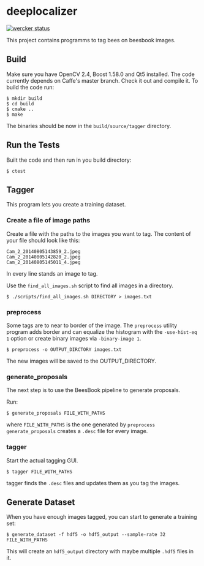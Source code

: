 # deeplocalizer
[![wercker status](https://app.wercker.com/status/72f60f68e9fc109d741b99d084f0a593/m "wercker status")](https://app.wercker.com/project/bykey/72f60f68e9fc109d741b99d084f0a593)

This project contains programms to tag bees on beesbook images.

## Build

Make sure you have OpenCV 2.4, Boost 1.58.0 and Qt5 installed.
The code currently depends on Caffe's master branch. Check it out and compile it.
To build the code run:

```
$ mkdir build
$ cd build
$ cmake ..
$ make
```

The binaries should be now in the `build/source/tagger` directory.

## Run the Tests

Built the code and then run in you build directory:

```
$ ctest
```

## Tagger

This program lets you create a training dataset.

### Create a file of image paths

Create a file with the paths to the images you want to tag.
The content of your file should look like this:
```
Cam_2_20140805143859_2.jpeg
Cam_2_20140805142820_2.jpeg
Cam_2_20140805145011_4.jpeg
```
In every line stands an image to tag.

Use the `find_all_images.sh` script to find all images in a directory.

```
$ ./scripts/find_all_images.sh DIRECTORY > images.txt
```

### preprocess

Some tags are to near to border of the image. The `preprocess` utility program
adds border and can equalize the histogram with the `-use-hist-eq 1` option or
create binary images via `-binary-image 1`.

```
$ preprocess -o OUTPUT_DIRCTORY images.txt
```

The new images will be saved to the OUTPUT_DIRECTORY.

### generate_proposals

The next step is to use the BeesBook pipeline to generate proposals.

Run:
```
$ generate_proposals FILE_WITH_PATHS
```
where `FILE_WITH_PATHS` is the one generated by `preprocess`
`generate_proposals` creates a `.desc` file for every image.

### tagger

Start the actual tagging GUI.
```
$ tagger FILE_WITH_PATHS
```
tagger finds the `.desc` files and updates them as you tag the images.


## Generate Dataset

When you have enough images tagged, you can start to generate a training set:

```
$ generate_dataset -f hdf5 -o hdf5_output --sample-rate 32 FILE_WITH_PATHS
```

This will create an `hdf5_output` directory with maybe multiple `.hdf5` files in
it.
